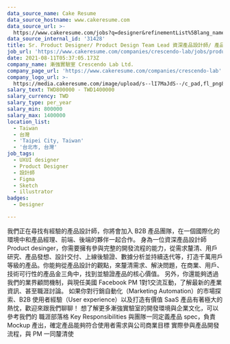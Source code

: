 ```yaml
---
data_source_name: Cake Resume
data_source_hostname: www.cakeresume.com
data_source_url: >-
  https://www.cakeresume.com/jobs?q=designer&refinementList%5Blang_name%5D%5B0%5D=English&refinementList%5Bsalary_type%5D=per_year
data_source_internal_id: '31428'
title: Sr. Product Designer/ Product Design Team Lead 資深產品設計師/ 產品設計主管
job_url: 'https://www.cakeresume.com/companies/crescendo-lab/jobs/product-designer-b2b'
date: 2021-08-11T05:37:05.173Z
company_name: 漸強實驗室 Crescendo Lab Ltd.
company_page_url: 'https://www.cakeresume.com/companies/crescendo-lab'
company_logo_url: >-
  https://media.cakeresume.com/image/upload/s--lI7MaJdS--/c_pad,fl_png8,h_200,w_200/v1655700144/fueve1oy49p1776jlljz.png
salary_text: TWD800000 - TWD1400000
salary_currency: TWD
salary_type: per_year
salary_min: 800000
salary_max: 1400000
location_list:
  - Taiwan
  - 台灣
  - 'Taipei City, Taiwan'
  - '台北市, 台灣'
job_tags:
  - UXUI designer
  - Product Designer
  - 設計師
  - Figma
  - Sketch
  - illustrator
badges:
  - Designer

---
```


我們正在尋找有經驗的產品設計師，你將會加入 B2B 產品團隊，在一個國際化的環境中和產品經理、前端、後端的夥伴一起合作。 身為一位資深產品設計師 Product desinger，你需要擁有參與完整的開發流程的能力，從需求釐清、用戶研究、產品發想、設計交付、上線後驗證、數據分析並持續迭代等，打造千萬用戶等級的產品。你能夠從產品設計的觀點，來釐清需求、解決問題，在商業、用戶、技術可行性的產品金三角中，找到並驗證產品的核心價值。 另外，你還能夠透過我們的業界顧問機制，與現任美國 Facebook PM 1對1交流互動，了解最新的產業資訊、甚至職涯討論。 如果你對行銷自動化（Marketing Automation）的市場探索、B2B 使用者經驗（User experience）以及打造有價值 SaaS 產品有著極大的熱忱，歡迎來跟我們聊聊！ 想了解更多漸強實驗室的開發環境與企業文化，可以參考我們的 職涯部落格 Key Responsibilities 與團隊一同定義產品 spec，負責 Mockup 產出，確定產品能夠符合使用者需求與公司商業目標 實際參與產品開發流程，與 PM 一同釐清使